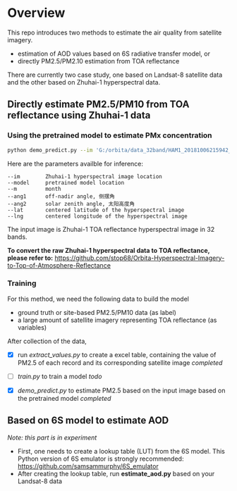 # Overview
This repo introduces two methods to estimate the air quality from satellite imagery.
- estimation of AOD values based on 6S radiative transfer model, or
- directly PM2.5/PM2.10 estimation from TOA reflectance

There are currently two case study, one based on Landsat-8 satellite data and the other based on Zhuhai-1 hyperspectral data.

## Directly estimate PM2.5/PM10 from TOA reflectance using Zhuhai-1 data
### Using the pretrained model to estimate PMx concentration
```bash
python demo_predict.py --im 'G:/orbita/data_32band/HAM1_20181006215942_0013_L1_MSS_CCD1.tif' --model model.h5 --m 10 --ang1 0.4 --ang2 50.1 --lat 28.8 --lng 115.6
```

Here are the parameters availble for inference:
```
--im        Zhuhai-1 hyperspectral image location
--model     pretrained model location
--m         month
--ang1      off-nadir angle, 侧摆角
--ang2      solar zenith angle, 太阳高度角
--lat       centered latitude of the hyperspectral image
--lng       centered longitude of the hyperspectral image
```

The input image is Zhuhai-1 TOA reflectance hyperspectral image in 32 bands.

**To convert the raw Zhuhai-1 hyperspectral data to TOA reflectance, please refer to:**
https://github.com/stop68/Orbita-Hyperspectral-Imagery-to-Top-of-Atmosphere-Reflectance

### Training
For this method, we need the following data to build the model
- ground truth or site-based PM2.5/PM10 data (as label)
- a large amount of satellite imagery representing TOA reflectance (as variables)

After collection of the data, 
- [x] run *extract_values.py* to create a excel table, containing the value of PM2.5 of each record and its corresponding satellite image *completed*
- [ ] *train.py* to train a model *todo*
- [x] *demo_predict.py* to estimate PM2.5 based on the input image based on the pretrained model *completed*


## Based on 6S model to estimate AOD
*Note: this part is in experiment*

- First, one needs to create a lookup table (LUT) from the 6S model. This Python version of 6S emulator is strongly recommended: https://github.com/samsammurphy/6S_emulator
- After creating the lookup table, run **estimate_aod.py** based on your Landsat-8 data



